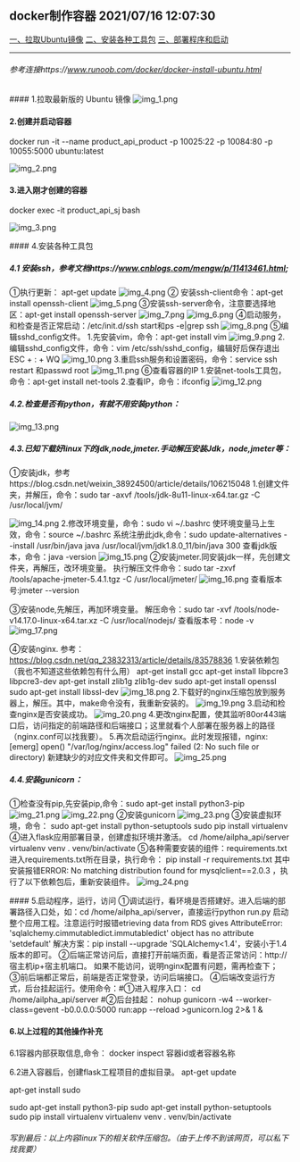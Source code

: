 ## docker制作容器  2021/07/16 12:07:30 

[一、拉取Ubuntu镜像](#pull)
[二、安装各种工具包](#install)
[三、部署程序和启动](#run)

---
###### 参考连接https://www.runoob.com/docker/docker-install-ubuntu.html
<a id="pull">#### 1.拉取最新版的 Ubuntu 镜像 </a>
![img_1.png](images/docker的Ubuntu截图/img_1.png)

#### 2.创建并启动容器
docker run -it --name product_api_product  -p 10025:22 -p 10084:80 -p 10055:5000 ubuntu:latest 

![img_2.png](images/docker的Ubuntu截图/img_2.png)

#### 3.进入刚才创建的容器
docker exec -it product_api_sj bash

![img_3.png](images/docker的Ubuntu截图/img_3.png)

<a id="install">#### 4.安装各种工具包 </a>
##### 4.1 安装ssh，参考文档https://www.cnblogs.com/mengw/p/11413461.html;
①执行更新： apt-get update
![img_4.png](images/docker的Ubuntu截图/img_4.png)
② 安装ssh-client命令：apt-get install openssh-client
![img_5.png](images/docker的Ubuntu截图/img_5.png)
③安装ssh-server命令，注意要选择地区：apt-get install openssh-server
![img_7.png](images/docker的Ubuntu截图/img_7.png)
![img_6.png](images/docker的Ubuntu截图/img_6.png)
④启动服务，和检查是否正常启动：/etc/init.d/ssh start和ps -e|grep ssh
![img_8.png](images/docker的Ubuntu截图/img_8.png)
⑤编辑sshd_config文件。
1.先安装vim，命令：apt-get install vim
![img_9.png](images/docker的Ubuntu截图/img_9.png)
2.编辑sshd_config文件，命令：vim /etc/ssh/sshd_config，编辑好后保存退出  ESC + : + WQ
![img_10.png](images/docker的Ubuntu截图/img_10.png)
3.重启ssh服务和设置密码，命令：service ssh restart 和passwd root
![img_11.png](images/docker的Ubuntu截图/img_11.png)
⑥查看容器的IP
1.安装net-tools工具包，命令：apt-get install net-tools
2.查看IP，命令：ifconfig
![img_12.png](images/docker的Ubuntu截图/img_12.png)

##### 4.2.检查是否有python，有就不用安装python：
![img_13.png](images/docker的Ubuntu截图/img_13.png)

##### 4.3.已知下载好linux下的jdk,node,jmeter.手动解压安装Jdk，node,jmeter等：
①安装jdk，参考https://blog.csdn.net/weixin_38924500/article/details/106215048
1.创建文件夹，并解压，命令：sudo tar -axvf /tools/jdk-8u11-linux-x64.tar.gz -C /usr/local/jvm/

![img_14.png](images/docker的Ubuntu截图/img_14.png)
2.修改环境变量，命令：sudo vi ~/.bashrc
使环境变量马上生效，命令：source ~/.bashrc
系统注册此jdk,命令：sudo update-alternatives --install /usr/bin/java java /usr/local/jvm/jdk1.8.0_11/bin/java 300
查看jdk版本，命令：java -version
![img_15.png](images/docker的Ubuntu截图/img_15.png)
②安装jmeter.同安装jdk一样，先创建文件夹，再解压，改环境变量。
执行解压文件命令：sudo tar -zxvf /tools/apache-jmeter-5.4.1.tgz -C /usr/local/jmeter/
![img_16.png](images/docker的Ubuntu截图/img_16.png)
查看版本号:jmeter --version

③安装node,先解压，再加环境变量。
解压命令：sudo tar  -xvf /tools/node-v14.17.0-linux-x64.tar.xz -C /usr/local/nodejs/
查看版本号：node -v
![img_17.png](images/docker的Ubuntu截图/img_17.png)

④安装nginx. 参考：https://blog.csdn.net/qq_23832313/article/details/83578836
1.安装依赖包（我也不知道这些依赖包有什么用）
apt-get install gcc
apt-get install libpcre3 libpcre3-dev
apt-get install zlib1g zlib1g-dev
sudo apt-get install openssl 
sudo apt-get install libssl-dev
![img_18.png](images/docker的Ubuntu截图/img_18.png)
2.下载好的nginx压缩包放到服务器上，解压。其中，make命令没有，我重新安装的。
![img_19.png](images/docker的Ubuntu截图/img_19.png)
3.启动和检查nginx是否安装成功。
![img_20.png](images/docker的Ubuntu截图/img_20.png)
4.更改nginx配置，使其监听80or443端口后，访问指定的前端路径和后端接口；这里就看个人部署在服务器上的路径（nginx.conf可以找我要）。
5.再次启动运行nginx。此时发现报错，nginx: [emerg] open() "/var/log/nginx/access.log" failed (2: No such file or directory)
新建缺少的对应文件夹和文件即可。
![img_25.png](images/docker的Ubuntu截图/img_25.png)

##### 4.4.安装gunicorn：
①检查没有pip,先安装pip,命令：sudo apt-get install python3-pip
![img_21.png](images/docker的Ubuntu截图/img_21.png)
![img_22.png](images/docker的Ubuntu截图/img_22.png)
②安装gunicorn
![img_23.png](images/docker的Ubuntu截图/img_23.png)
③安装虚拟环境，命令：
sudo apt-get install python-setuptools
sudo pip install virtualenv
④进入flask应用部署目录，创建虚拟环境并激活。
cd /home/ailpha_api/server
virtualenv venv
. venv/bin/activate
⑤各种需要安装的组件：requirements.txt
进入requirements.txt所在目录，执行命令： pip install -r requirements.txt 
其中安装报错ERROR: No matching distribution found for mysqlclient==2.0.3
，执行了以下依赖包后，重新安装组件。
![img_24.png](images/docker的Ubuntu截图/img_24.png)



<a id="run">#### 5.启动程序，运行，访问</a>
①调试运行，看环境是否搭建好。进入后端的部署路径入口处，如：cd /home/ailpha_api/server，直接运行python run.py 启动整个应用工程。注意运行时报错etrieving data from RDS gives AttributeError: 'sqlalchemy.cimmutabledict.immutabledict' object has no attribute 'setdefault'
解决方案：pip install --upgrade 'SQLAlchemy<1.4'，安装小于1.4版本的即可。
②后端正常访问后，直接打开前端页面，看是否正常访问：http://宿主机ip+宿主机端口。  如果不能访问，说明nginx配置有问题，需再检查下；
③前后端都正常后，前端是否正常登录，访问后端接口。
④后端改变运行方式，后台挂起运行。使用命令：#①进入程序入口： cd /home/ailpha_api/server    #②后台挂起：
nohup gunicorn -w4 --worker-class=gevent -b0.0.0.0:5000 run:app --reload >gunicorn.log 2>& 1 &  




#### 6.以上过程的其他操作补充
6.1容器内部获取信息,命令： docker inspect 容器id或者容器名称

6.2进入容器后，创建flask工程项目的虚拟目录。
apt-get update

apt-get install sudo

sudo apt-get install python3-pip
sudo apt-get install python-setuptools
sudo pip install virtualenv
virtualenv venv
. venv/bin/activate

###### 写到最后：以上内容linux下的相关软件压缩包。（由于上传不到该网页，可以私下找我要）

